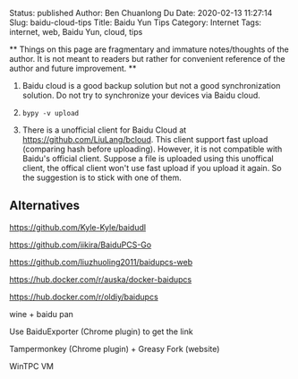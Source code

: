 Status: published
Author: Ben Chuanlong Du
Date: 2020-02-13 11:27:14
Slug: baidu-cloud-tips
Title: Baidu Yun Tips
Category: Internet
Tags: internet, web, Baidu Yun, cloud, tips

**
Things on this page are fragmentary and immature notes/thoughts of the author. 
It is not meant to readers but rather for convenient reference of the author and future improvement.
**
 
1. Baidu cloud is a good backup solution but not a good synchronization solution.
    Do not try to synchronize your devices via Baidu cloud.

2. `bypy -v upload` 

3. There is a unofficial client for Baidu Cloud 
    at <https://github.com/LiuLang/bcloud>.
    This client support fast upload (comparing hash before uploading).
    However, it is not compatible with Baidu's official client. 
    Suppose a file is uploaded using this unoffical client,
    the offical client won't use fast upload if you upload it again.
    So the suggestion is to stick with one of them.

## Alternatives

https://github.com/Kyle-Kyle/baidudl

https://github.com/iikira/BaiduPCS-Go

https://github.com/liuzhuoling2011/baidupcs-web

https://hub.docker.com/r/auska/docker-baidupcs

https://hub.docker.com/r/oldiy/baidupcs

wine + baidu pan 

Use BaiduExporter (Chrome plugin) to get the link 

Tampermonkey (Chrome plugin) + Greasy Fork (website)

WinTPC VM
